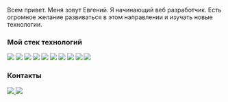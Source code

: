 Всем привет. Меня зовут Евгений. Я начинающий веб разработчик.  Есть огромное желание развиваться в этом направлении и изучать новые технологии.

### Мой стек технологий

<img src="https://img.shields.io/badge/HTML-black?style=for-the-badge&logo=HTML5&logoColor=red"/> <img src="https://img.shields.io/badge/CSS-black?style=for-the-badge&logo=CSS3&logoColor=red"/> <img src="https://img.shields.io/badge/Sass(Scss)-black?style=for-the-badge&logo=Sass&logoColor=red"/> <img src="https://img.shields.io/badge/JavaScript-black?style=for-the-badge&logo=JavaScript&logoColor=red"/> <img src="https://img.shields.io/badge/React-black?style=for-the-badge&logo=React&logoColor=red"/> <img src="https://img.shields.io/badge/React Router 6-black?style=for-the-badge&logo=React Router&logoColor=red"/> <img src="https://img.shields.io/badge/Redux Toolkit-black?style=for-the-badge&logo=Redux&logoColor=red"/> <img src="https://img.shields.io/badge/Typescript-black?style=for-the-badge&logo=TYpescript&logoColor=red"/> <img src="https://img.shields.io/badge/Git-black?style=for-the-badge&logo=Git&logoColor=red"/> <img src="https://img.shields.io/badge/Figma-black?style=for-the-badge&logo=Figma&logoColor=red"/>

### Контакты

<a href="https://t.me/Komersant1990" target="_blank">
  <img src="https://img.shields.io/badge/Telegram-black?style=for-the-badge&logo=Telegram&logoColor=red"/>
</a>

<a href="https://www.linkedin.com/in/yevhen-kushnir-a9a996247/" target="_blank">
  <img src="https://img.shields.io/badge/LinkedIn-black?style=for-the-badge&logo=LinkedIn&logoColor=red"/>
</a>
